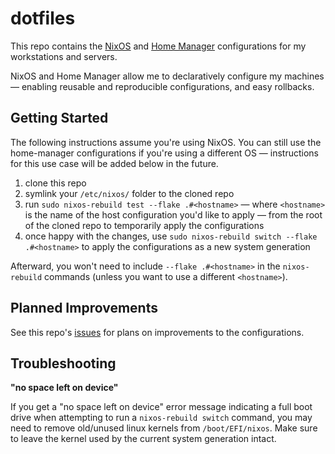 # dotfiles

This repo contains the [NixOS](https://github.com/NixOS/nixpkgs) and [Home Manager](https://github.com/nix-community/home-manager) configurations for my workstations and servers.

NixOS and Home Manager allow me to declaratively configure my machines &mdash; enabling reusable and reproducible configurations, and easy rollbacks.

## Getting Started

The following instructions assume you're using NixOS. You can still use the home-manager configurations if you're using a different OS &mdash; instructions for this use case will be added below in the future.

1. clone this repo
2. symlink your `/etc/nixos/` folder to the cloned repo
3. run `sudo nixos-rebuild test --flake .#<hostname>` &mdash; where `<hostname>` is the name of the host configuration you'd like to apply &mdash; from the root of the cloned repo to temporarily apply the configurations
4. once happy with the changes, use `sudo nixos-rebuild switch --flake .#<hostname>` to apply the configurations as a new system generation

Afterward, you won't need to include `--flake .#<hostname>` in the `nixos-rebuild` commands (unless you want to use a different `<hostname>`).

## Planned Improvements

See this repo's [issues](https://github.com/callumcurtis/dotfiles/issues) for plans on improvements to the configurations.

## Troubleshooting

**"no space left on device"**

If you get a "no space left on device" error message indicating a full boot drive when attempting to run a `nixos-rebuild switch` command, you may need to remove old/unused linux kernels from `/boot/EFI/nixos`. Make sure to leave the kernel used by the current system generation intact.

